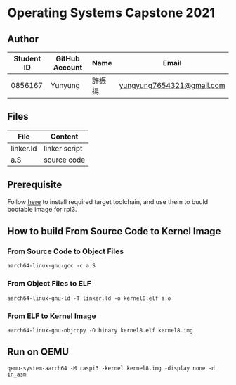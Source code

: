 # Operating Systems Capstone 2021

## Author

| Student ID | GitHub Account | Name | Email                      |
| -----------| -------------- | ---- | -------------------------- |
| 0856167    | Yunyung        | 許振揚| yungyung7654321@gmail.com  |

## Files
| File          | Content      | 
| --------------| ------------ | 
| linker.ld     | linker script|
| a.S           | source code  |

## Prerequisite
Follow [here](https://grasslab.github.io/NYCU_Operating_System_Capstone/labs/lab0.html) to install required target toolchain, and use them to buuld bootable image for rpi3.

## How to build From Source Code to Kernel Image

### From Source Code to Object Files
```
aarch64-linux-gnu-gcc -c a.S
```

### From Object Files to ELF
```
aarch64-linux-gnu-ld -T linker.ld -o kernel8.elf a.o
```

### From ELF to Kernel Image
```
aarch64-linux-gnu-objcopy -O binary kernel8.elf kernel8.img
```

## Run on QEMU
```
qemu-system-aarch64 -M raspi3 -kernel kernel8.img -display none -d in_asm
```